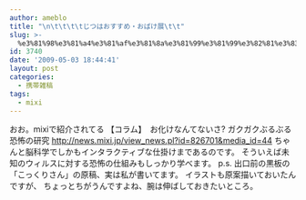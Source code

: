 ```yaml
---
author: ameblo
title: "\n\t\t\t\tじつはおすすめ・おばけ展\t\t"
slug: >-
  %e3%81%98%e3%81%a4%e3%81%af%e3%81%8a%e3%81%99%e3%81%99%e3%82%81%e3%83%bb%e3%81%8a%e3%81%b0%e3%81%91%e5%b1%95
id: 3740
date: '2009-05-03 18:44:41'
layout: post
categories:
  - 携帯雑稿
tags:
  - mixi
---
```


おお。mixiで紹介されてる 【コラム】　お化けなんてないさ? ガクガクぶるぶる恐怖の研究 http://news.mixi.jp/view_news.pl?id=826701&media_id=44 ちゃんと脳科学でしかもインタラクティブな仕掛けまであるのです。 そういえば未知のウィルスに対する恐怖の仕組みもしっかり学べます。 p.s. 出口前の黒板の「こっくりさん」の原稿、実は私が書いてます。 イラストも原案描いておいたんですが、 ちょっとちがうんですよね、腕は伸ばしておきたいところ。